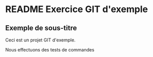# README Exercice GIT d'exemple

## Exemple de sous-titre

Ceci est un projet GIT d'exemple.

Nous effectuons des tests de commandes
